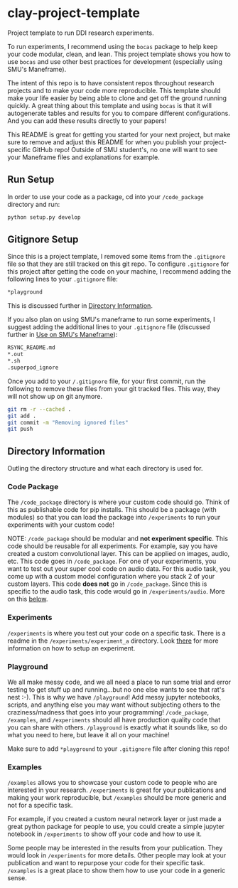 # clay-project-template
Project template to run DDI research experiments.

To run experiments, I recommend using the `bocas` package to help keep your code modular, clean, and lean.  This project template shows you how to use `bocas` and use other best practices for development (especially using SMU's Maneframe).  

The intent of this repo is to have consistent repos throughout research projects and to make your code more reproducible.  This template should make your life easier by being able to clone and get off the ground running quickly.  A great thing about this template and using `bocas` is that it will autogenerate tables and results for you to compare different configurations.  And you can add these results directly to your papers!

This README is great for getting you started for your next project, but make sure to remove and adjust this README for when you publish your project-specific GitHub repo!  Outside of SMU student's, no one will want to see your Maneframe files and explanations for example.  


## Run Setup

In order to use your code as a package, cd into your `/code_package` directory and run:

```bash
python setup.py develop
```

## Gitignore Setup
Since this is a project template, I removed some items from the `.gitignore` file so 
that they are still tracked on this git repo.  To configure `.gitignore` for this 
project after getting the code on your machine, I recommend adding the following lines 
to your `.gitignore` file:

```bash
*playground
```

This is discussed further in [Directory Information](#directory-info).

If you also plan on using SMU's maneframe to run some experiments, I suggest adding the 
additional lines to your `.gitignore` file (discussed further in [Use on SMU's Maneframe](#smu-maneframe)):

```bash
RSYNC_README.md
*.out
*.sh
.superpod_ignore
```

Once you add to your `/.gitignore` file, for your first commit, run the following to remove these files from your git tracked files.  This way, they will not show up on git anymore.

```bash
git rm -r --cached .
git add .
git commit -m "Removing ignored files"
git push 
```

## <a name="directory-info"></a> Directory Information

Outling the directory structure and what each directory is used for.

### Code Package

The `/code_package` directory is where your custom code should go.  Think of this as publishable code for pip installs.  This should be a package (with modules) so that you can load the package into `/experiments` to run your experiments with your custom code!  

NOTE: `/code_package` should be modular and **not experiment specific**.  This code should be reusable for all experiments.  For example, say you have created a custom convolutional layer.  This can be applied on images, audio, etc.  This code goes in `/code_package`.  For one of your experiments, you want to test out your super cool code on audio data.  For this audio task, you come up with a custom model configuration where you stack 2 of your custom layers.  This code **does not** go in `/code_package`.  Since this is specific to the audio task, this code would go in `/experiments/audio`.  More on this [below](#experiments).

### <a name="experiments"></a> Experiments

`/experiments` is where you test out your code on a specific task.  There is a readme in the `/experiments/experiment_a` directory.  Look [there](/experiments/experiment_a/README.md) for more information on how to setup an experiment.

### <a name="playground"></a> Playground

We all make messy code, and we all need a place to run some trial and error testing to get stuff up and running...but no one else wants to see that rat's nest :-).  This is why we have `/playground`!  Add messy jupyter notebooks, scripts, and anything else you may want without subjecting others to the craziness/madness that goes into your programming!  `/code_package`, `/examples`, and `/experiments` should all have production quality code that you can share with others.  `/playground` is exactly what it sounds like, so do what you need to here, but leave it all on your machine!  

Make sure to add `*playground` to your `.gitignore` file after cloning this repo!

### Examples

`/examples` allows you to showcase your custom code to people who are interested in your research.  `/experiments` is great for your publications and making your work reproducible, but `/examples` should be more generic and not for a specific task.  

For example, if you created a custom neural network layer or just made a great python package for people to use, you could create a simple jupyter notebook in `/experiments` to show off your code and how to use it.  

Some people may be interested in the results from your publication.  They would look in `/experiments` for more details.  Other people may look at your publication and want to repurpose your code for their specific task.  `/examples` is a great place to show them how to use your code in a generic sense.
